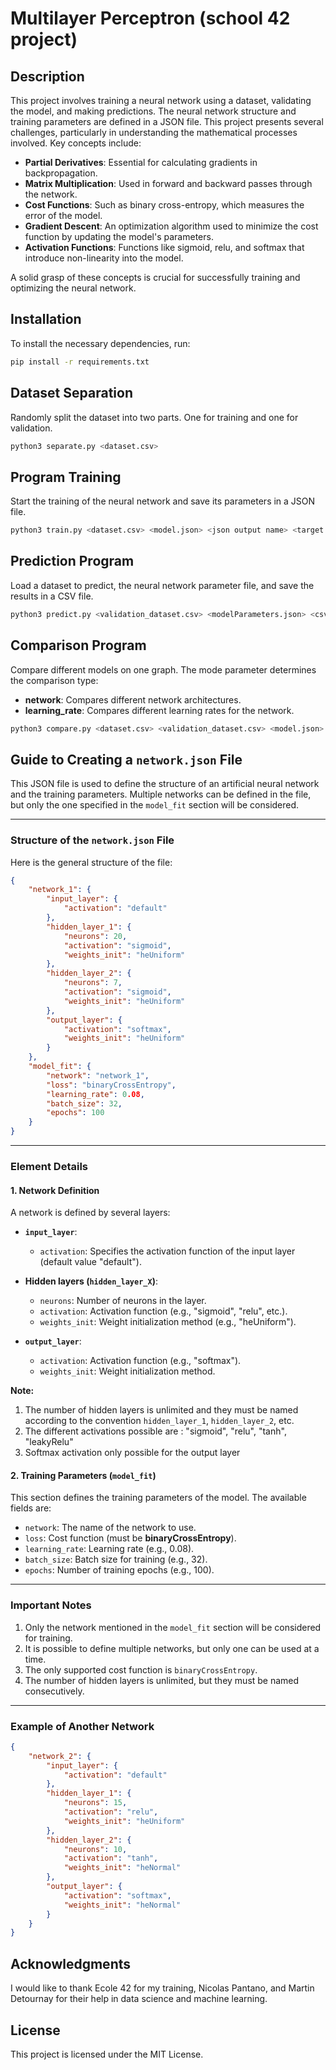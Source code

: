 # Multilayer Perceptron (school 42 project)

## Description
This project involves training a neural network using a dataset, validating the model, and making predictions. The neural network structure and training parameters are defined in a JSON file.
This project presents several challenges, particularly in understanding the mathematical processes involved. Key concepts include:

- **Partial Derivatives**: Essential for calculating gradients in backpropagation.
- **Matrix Multiplication**: Used in forward and backward passes through the network.
- **Cost Functions**: Such as binary cross-entropy, which measures the error of the model.
- **Gradient Descent**: An optimization algorithm used to minimize the cost function by updating the model's parameters.
- **Activation Functions**: Functions like sigmoid, relu, and softmax that introduce non-linearity into the model.

A solid grasp of these concepts is crucial for successfully training and optimizing the neural network.

## Installation
To install the necessary dependencies, run:
```bash
pip install -r requirements.txt
```

## Dataset Separation
Randomly split the dataset into two parts. One for training and one for validation.
```bash
python3 separate.py <dataset.csv>
```

## Program Training
Start the training of the neural network and save its parameters in a JSON file.
```bash
python3 train.py <dataset.csv> <model.json> <json output name> <target column name> <validation dataset.csv>
```

## Prediction Program
Load a dataset to predict, the neural network parameter file, and save the results in a CSV file.
```bash
python3 predict.py <validation_dataset.csv> <modelParameters.json> <csv output name>
```

## Comparison Program
Compare different models on one graph. The mode parameter determines the comparison type:
- **network**: Compares different network architectures.
- **learning_rate**: Compares different learning rates for the network.

```bash
python3 compare.py <dataset.csv> <validation_dataset.csv> <model.json> <target column name> <mode>
```

## Guide to Creating a `network.json` File
This JSON file is used to define the structure of an artificial neural network and the training parameters. Multiple networks can be defined in the file, but only the one specified in the `model_fit` section will be considered.

---

### Structure of the `network.json` File

Here is the general structure of the file:

```json
{
    "network_1": {
        "input_layer": {
            "activation": "default"
        },
        "hidden_layer_1": {
            "neurons": 20,
            "activation": "sigmoid",
            "weights_init": "heUniform"
        },
        "hidden_layer_2": {
            "neurons": 7,
            "activation": "sigmoid",
            "weights_init": "heUniform"
        },
        "output_layer": {
            "activation": "softmax",
            "weights_init": "heUniform"
        }
    },
    "model_fit": {
        "network": "network_1",
        "loss": "binaryCrossEntropy",
        "learning_rate": 0.08,
        "batch_size": 32,
        "epochs": 100
    }
}
```

---

### Element Details

#### 1. Network Definition

A network is defined by several layers:

- **`input_layer`**:
  - `activation`: Specifies the activation function of the input layer (default value "default").

- **Hidden layers (`hidden_layer_X`)**:
  - `neurons`: Number of neurons in the layer.
  - `activation`: Activation function (e.g., "sigmoid", "relu", etc.).
  - `weights_init`: Weight initialization method (e.g., "heUniform").

- **`output_layer`**:
  - `activation`: Activation function (e.g., "softmax").
  - `weights_init`: Weight initialization method.

**Note:** 
1. The number of hidden layers is unlimited and they must be named according to the convention `hidden_layer_1`, `hidden_layer_2`, etc.
2. The different activations possible are : 
"sigmoid", "relu", "tanh", "leakyRelu"
3. Softmax activation only possible for the output layer

#### 2. Training Parameters (`model_fit`)

This section defines the training parameters of the model. The available fields are:

- `network`: The name of the network to use.
- `loss`: Cost function (must be **binaryCrossEntropy**).
- `learning_rate`: Learning rate (e.g., 0.08).
- `batch_size`: Batch size for training (e.g., 32).
- `epochs`: Number of training epochs (e.g., 100).

---

### Important Notes

1. Only the network mentioned in the `model_fit` section will be considered for training.
2. It is possible to define multiple networks, but only one can be used at a time.
3. The only supported cost function is `binaryCrossEntropy`.
4. The number of hidden layers is unlimited, but they must be named consecutively.

---

### Example of Another Network

```json
{
    "network_2": {
        "input_layer": {
            "activation": "default"
        },
        "hidden_layer_1": {
            "neurons": 15,
            "activation": "relu",
            "weights_init": "heUniform"
        },
        "hidden_layer_2": {
            "neurons": 10,
            "activation": "tanh",
            "weights_init": "heNormal"
        },
        "output_layer": {
            "activation": "softmax",
            "weights_init": "heNormal"
        }
    }
}
```

## Acknowledgments
I would like to thank Ecole 42 for my training, Nicolas Pantano, and Martin Detournay for their help in data science and machine learning.

## License
This project is licensed under the MIT License.

